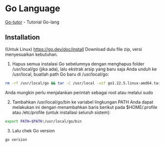 # Go Language

[Go-tutor] - Tutorial Go-lang


## Installation
(Untuk Linux)
https://go.dev/doc/install
Download dulu file zip, versi menyesuaikan kebutuhan.
1) Hapus semua instalasi Go sebelumnya dengan menghapus folder /usr/local/go (jika ada), lalu ekstrak arsip yang baru saja Anda unduh ke /usr/local, buatlah path Go baru di /usr/local/go:

```sh
rm -rf /usr/local/go && tar -C /usr/local -xzf go1.22.5.linux-amd64.tar.gz
```
Anda mungkin perlu menjalankan perintah sebagai root atau melalui sudo

2) Tambahkan /usr/local/go/bin ke variabel lingkungan PATH 
Anda dapat melakukan ini dengan menambahkan baris berikut pada $HOME/.profile atau /etc/profile (untuk installasi seluruh sistem):

```sh
export PATH=$PATH:/usr/local/go/bin
```

3) Lalu chek Go version
```sh
go version
```
[Go-tutor]: <https://www.w3schools.com/go/>

